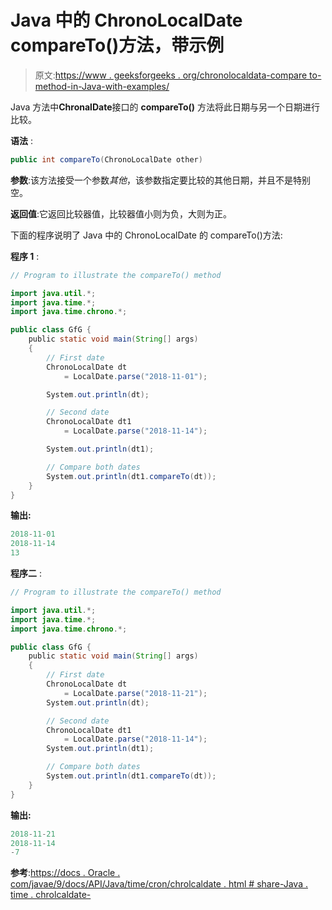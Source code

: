 # Java 中的 ChronoLocalDate compareTo()方法，带示例

> 原文:[https://www . geeksforgeeks . org/chronolocaldata-compare to-method-in-Java-with-examples/](https://www.geeksforgeeks.org/chronolocaldate-compareto-method-in-java-with-examples/)

Java 方法中**ChronalDate**接口的 **compareTo()** 方法将此日期与另一个日期进行比较。

**语法** :

```java
public int compareTo(ChronoLocalDate other)

```

**参数**:该方法接受一个参数*其他*，该参数指定要比较的其他日期，并且不是特别空。

**返回值**:它返回比较器值，比较器值小则为负，大则为正。

下面的程序说明了 Java 中的 ChronoLocalDate 的 compareTo()方法:

**程序 1** :

```java
// Program to illustrate the compareTo() method

import java.util.*;
import java.time.*;
import java.time.chrono.*;

public class GfG {
    public static void main(String[] args)
    {
        // First date
        ChronoLocalDate dt
            = LocalDate.parse("2018-11-01");

        System.out.println(dt);

        // Second date
        ChronoLocalDate dt1
            = LocalDate.parse("2018-11-14");

        System.out.println(dt1);

        // Compare both dates
        System.out.println(dt1.compareTo(dt));
    }
}
```

**输出:**

```java
2018-11-01
2018-11-14
13

```

**程序二** :

```java
// Program to illustrate the compareTo() method

import java.util.*;
import java.time.*;
import java.time.chrono.*;

public class GfG {
    public static void main(String[] args)
    {
        // First date
        ChronoLocalDate dt
            = LocalDate.parse("2018-11-21");
        System.out.println(dt);

        // Second date
        ChronoLocalDate dt1
            = LocalDate.parse("2018-11-14");
        System.out.println(dt1);

        // Compare both dates
        System.out.println(dt1.compareTo(dt));
    }
}
```

**输出:**

```java
2018-11-21
2018-11-14
-7

```

**参考**:[https://docs . Oracle . com/javae/9/docs/API/Java/time/cron/chrolcaldate . html # share-Java . time . chrolcaldate-](https://docs.oracle.com/javase/9/docs/api/java/time/chrono/ChronoLocalDate.html#compareTo-java.time.chrono.ChronoLocalDate-)